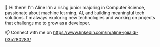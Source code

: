 👋 Hi there! I'm Aline
I'm a rising junior majoring in Computer Science, passionate about machine learning, AI, and building meaningful tech solutions. I'm always exploring new technologies and working on projects that challenge me to grow as a developer.

📫 Connect with me on https://www.linkedin.com/in/aline-jouaidi-03b280283/







